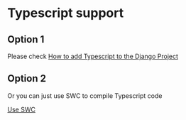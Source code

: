 # Typescript support

## Option 1

Please check [How to add Typescript to the Django Project](https://www.accordbox.com/blog/how-to-add-typescript-to-the-django-project/)

## Option 2

Or you can just use SWC to compile Typescript code

[Use SWC](swc.md)
